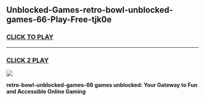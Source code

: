 
## Unblocked-Games-retro-bowl-unblocked-games-66-Play-Free-tjk0e
<h3>
<a href="https://premium76.site?title=retro-bowl-unblocked-games-66&ref=20M">CLICK TO PLAY</a></h3>
<hr>

<h3>
<a href="https://premium76.site?title=retro-bowl-unblocked-games-66&ref=20M">CLICK 2 PLAY</a>
  
</h3>

<a href="https://premium76.site?title=retro-bowl-unblocked-games-66&ref=19M"><img src="https://clearcache.store/games.png"></a>


**retro-bowl-unblocked-games-66 games unblocked: Your Gateway to Fun and Accessible Online Gaming**
